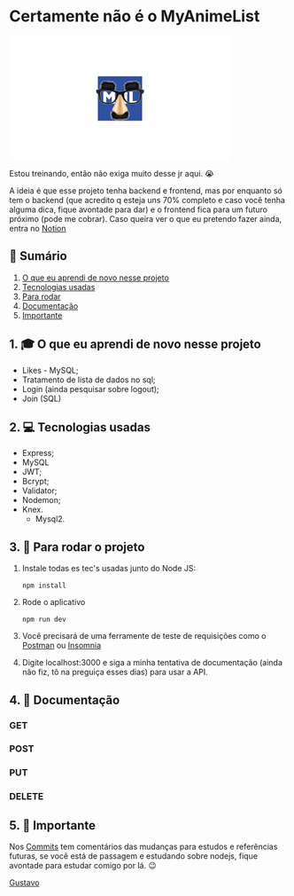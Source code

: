 # Certamente não é o MyAnimeList

<img src="/src/logo.png" align="center">

Estou treinando, então não exiga muito desse jr aqui. 😭

A ideia é que esse projeto tenha backend e frontend, mas por enquanto só tem o backend (que acredito q esteja uns 70% completo e caso você tenha alguma dica, fique avontade para dar) e o frontend fica para um futuro próximo (pode me cobrar). Caso queira ver o que eu pretendo fazer ainda, entra no [Notion](https://www.notion.so/Certamente-n-o-o-MyAnimeList-8ef5e00a60d649a3a6e711c20463817d)

## 📕 Sumário
1. [O que eu aprendi de novo nesse projeto](https://github.com/GustavoGomesDias/It-is-certainly-not-the-mal/tree/main#1--o-que-eu-aprendi-de-novo-nesse-projeto)
2. [Tecnologias usadas](https://github.com/GustavoGomesDias/It-is-certainly-not-the-mal/tree/main#2--tecnologias-usadas)
3. [Para rodar](https://github.com/GustavoGomesDias/It-is-certainly-not-the-mal/tree/main#3--para-rodar-o-projeto)
4. [Documentação](https://github.com/GustavoGomesDias/It-is-certainly-not-the-mal/tree/main#4--documenta%C3%A7%C3%A3o)
5. [Importante](https://github.com/GustavoGomesDias/It-is-certainly-not-the-mal/tree/main#5--importante)

## 1. 🎓 O que eu aprendi de novo nesse projeto
- Likes - MySQL;
- Tratamento de lista de dados no sql;
- Login (ainda pesquisar sobre logout);
- Join (SQL)

## 2. 💻 Tecnologias usadas
* Express;
* MySQL
* JWT;
* Bcrypt;
* Validator;
* Nodemon;
* Knex.
  * Mysql2.


## 3. 🎉 Para rodar o projeto
1. Instale todas es tec's usadas junto do Node JS:

    ```
    npm install
    ```
2. Rode o aplicativo

    ```
    npm run dev
    ```
3. Você precisará de uma ferramente de teste de requisições como o [Postman](https://www.postman.com/) ou [Insomnia](https://insomnia.rest/)
4. Digite localhost:3000 e siga a minha tentativa de documentação (ainda não fiz, tô na preguiça esses dias) para usar a API.

## 4. 📖 Documentação

### GET

### POST

### PUT

### DELETE

## 5. 👀 Importante
Nos [Commits](https://github.com/GustavoGomesDias/guiapress/commits?author=GustavoGomesDias) tem comentários das mudanças para estudos e referências futuras, se você está de passagem e estudando sobre nodejs, fique avontade para estudar comigo por lá. 😉

[Gustavo](htpps://www.github.com/GustavoGomesDias)
